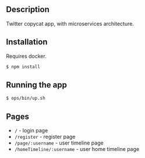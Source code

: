 ## Description

Twitter copycat app, with microservices architecture.

## Installation
Requires docker.
```bash
$ npm install
```

## Running the app

```bash
$ ops/bin/up.sh
```

## Pages
- `/` - login page
- `/register` - register page
- `/page/:username` - user timeline page
- `/homeTimeline/:username` - user home timeline page
